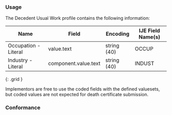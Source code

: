 ### Usage

The Decedent Usual Work profile contains the following information:


| **Name** |  **Field**   |  **Encoding**  |  **IJE Field Name(s)**  |
| ---------------| ------------------------ | ------------- | ------------------- |
| Occupation - Literal   | value.text  | string (40) | OCCUP  |
| Industry - Literal     | component.value.text  |  string (40)  | INDUST  |
{: .grid }

Implementors are free to use the coded fields with the defined valuesets, but coded values are not expected for death certificate submission.

### Conformance
